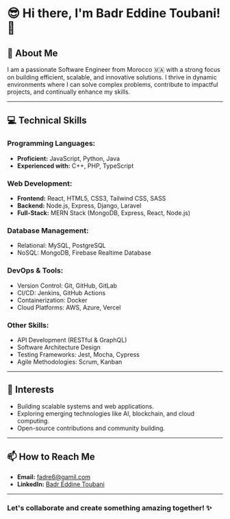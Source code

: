 # 😎 Hi there, I'm Badr Eddine Toubani! 👋

## 🌟 About Me
I am a passionate Software Engineer from Morocco 🇲🇦 with a strong focus on building efficient, scalable, and innovative solutions. I thrive in dynamic environments where I can solve complex problems, contribute to impactful projects, and continually enhance my skills.

---

## 💻 Technical Skills

### Programming Languages:
- **Proficient:** JavaScript, Python, Java
- **Experienced with:** C++, PHP, TypeScript

### Web Development:
- **Frontend:** React, HTML5, CSS3, Tailwind CSS, SASS
- **Backend:** Node.js, Express, Django, Laravel
- **Full-Stack:** MERN Stack (MongoDB, Express, React, Node.js)

### Database Management:
- Relational: MySQL, PostgreSQL
- NoSQL: MongoDB, Firebase Realtime Database

### DevOps & Tools:
- Version Control: Git, GitHub, GitLab
- CI/CD: Jenkins, GitHub Actions
- Containerization: Docker
- Cloud Platforms: AWS, Azure, Vercel

### Other Skills:
- API Development (RESTful & GraphQL)
- Software Architecture Design
- Testing Frameworks: Jest, Mocha, Cypress
- Agile Methodologies: Scrum, Kanban

---



## 🚀 Interests
- Building scalable systems and web applications.
- Exploring emerging technologies like AI, blockchain, and cloud computing.
- Open-source contributions and community building.

---

## 📫 How to Reach Me
- **Email:** fadre6@gamil.com
- **LinkedIn:** [Badr Eddine Toubani](https://linkedin.com/in/badr-eddine-toubani-5b44361a4)


---

### Let's collaborate and create something amazing together! ✨


